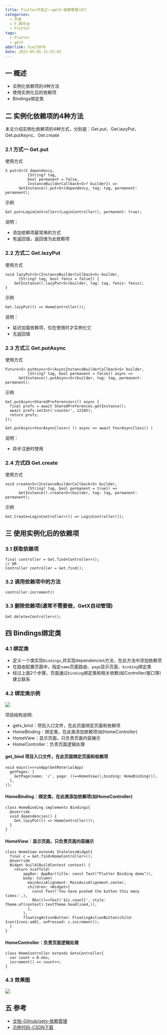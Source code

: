 ```yaml
---
title: Flutter开发之——getX-依赖管理(07)
categories:
  - 开发
  - F-跨平台
  - Flutter
tags:
  - Flutter
  - getX
abbrlink: 5ce230f0
date: 2022-05-05 22:52:03
---
```

## 一 概述

* 实例化依赖项的4种方法 
* 使用实例化后的依赖项
* Bindings绑定类

<!--more-->

## 二 实例化依赖项的4种方法 

本文介绍实例化依赖项的4种方式，分别是：Get.put、Get.lazyPut、Get.putAsync、Get.create

### 2.1 方式一 Get.put

使用方式

```
S put<S>(S dependency,
          {String? tag,
          bool permanent = false,
          InstanceBuilderCallback<S>? builder}) =>
      GetInstance().put<S>(dependency, tag: tag, permanent: permanent);
```

示例

```
Get.put<LoginController>(LoginController(), permanent: true);
```

说明：

* 添加依赖项最常用的方式
* 有返回值，返回值为此依赖项

### 2.2 方式二 Get.lazyPut

使用方式

```
void lazyPut<S>(InstanceBuilderCallback<S> builder,
      {String? tag, bool fenix = false}) {
    GetInstance().lazyPut<S>(builder, tag: tag, fenix: fenix);
}
```

示例

```
Get.lazyPut(() => HomeController());
```

说明：

* 延迟加载依赖项，仅在使用时才实例化它
* 无返回值

### 2.3 方式三 Get.putAsync

使用方式

```
Future<S> putAsync<S>(AsyncInstanceBuilderCallback<S> builder,
          {String? tag, bool permanent = false}) async =>
      GetInstance().putAsync<S>(builder, tag: tag, permanent: permanent);
```

示例

```
Get.putAsync<SharedPreferences>(() async {
  final prefs = await SharedPreferences.getInstance();
  await prefs.setInt('counter', 12345);
  return prefs;
});

Get.putAsync<YourAsyncClass>( () async => await YourAsyncClass() )
```

说明：

* 异步注册时使用

### 2.4 方式四 Get.create

使用方式

```
void create<S>(InstanceBuilderCallback<S> builder,
          {String? tag, bool permanent = true}) =>
      GetInstance().create<S>(builder, tag: tag, permanent: permanent);
```

示例

```
Get.Create<LoginController>(() => LoginController());
```

## 三 使用实例化后的依赖项

### 3.1 获取依赖项

```
final controller = Get.find<Controller>();
// OR
Controller controller = Get.find();
```

### 3.2 调用依赖项中的方法

```
controller.increment()
```

### 3.3 删除依赖项(通常不需要做，GetX自动管理)

```
Get.delete<Controller>();
```

## 四 Bindings绑定类

### 4.1 绑定类

* 定义一个类实现`Bindings`,并实现dependencies方法，在此方法中添加依赖项
* 在路由配置页面中，指定`name`页面路由、`page`显示页面、`binding`绑定类
* 经过上面2个步骤，页面通过`binding`绑定类和相关依赖(如Controller/接口等)建立联系

### 4.2 绑定类示例

![][1]

项目结构说明:

* getx_bind：项目入口文件，在此页面绑定页面和依赖项
* HomeBinding：绑定类，在此类添加依赖项(如HomeController)
* HomeView：显示页面，只负责页面内容展示
* HomeController：负责页面逻辑处理

#### get_bind 项目入口文件，在此页面绑定页面和依赖项

```
void main()=>runApp(GetMaterialApp(
  getPages: [
    GetPage(name: '/', page: ()=>HomeView(),binding: HomeBinding()),
  ],
));
```

#### HomeBinding：绑定类，在此类添加依赖项(如HomeController)

```
class HomeBinding implements Bindings{
  @override
  void dependencies() {
    Get.lazyPut(() => HomeController());
  }
}
```

#### HomeView：显示页面，只负责页面内容展示

```
class HomeView extends StatelessWidget{
  final c = Get.find<HomeController>();
  @override
  Widget build(BuildContext context) {
    return Scaffold(
        appBar: AppBar(title: const Text("Flutter Binding demo")),
        body: Column(
          mainAxisAlignment: MainAxisAlignment.center,
          children: <Widget>[
            const Text('You have pushed the button this many times:',),
            Obx(()=>Text('${c.count}', style: Theme.of(context).textTheme.headline4,)),
          ],
        ),
        floatingActionButton: FloatingActionButton(child: Icon(Icons.add), onPressed: c.increment));
  }
}
```

#### HomeController：负责页面逻辑处理

```
class HomeController extends GetxController{
  var count = 0.obs;
  increment() => count++;
}
```

### 4.3 效果图
![][2]

## 五 参考

* [文档-Github/getx-依赖管理](https://github.com/jonataslaw/getx/blob/master/documentation/en_US/dependency_management.md)
* [示例代码-CSDN下载](https://download.csdn.net/download/Calvin_zhou/85294653)




[1]:https://fastly.jsdelivr.net/gh/PGzxc/CDN@master/blog-flutter/flutter-getx-bind-07-project-struct.png
[2]:https://fastly.jsdelivr.net/gh/PGzxc/CDN@master/blog-flutter/flutter-getx-bind-07-bind-preview.png
